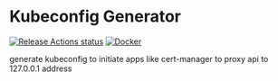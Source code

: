 # Kubeconfig Generator

[![Release Actions status](https://github.com/nishantapatil3/kubeconfigGenerator/workflows/Release/badge.svg)](https://github.com/nishantapatil3/kubeconfigGenerator/actions/workflows/release.yml)
[![Docker](https://badgen.net/badge/icon/docker?icon=docker&label)](https://hub.docker.com/repository/docker/nishantapatil3/kubeconfiggenerator)

generate kubeconfig to initiate apps like cert-manager to proxy api to 127.0.0.1 address
